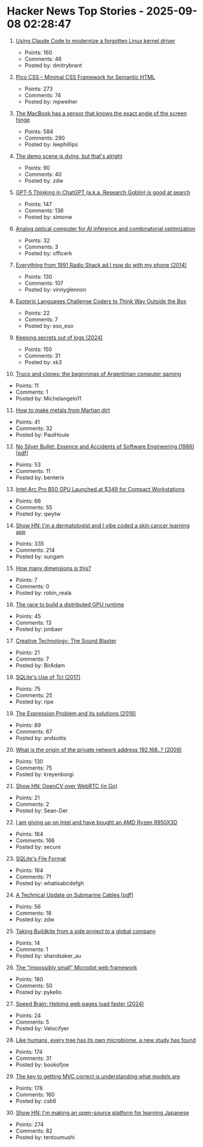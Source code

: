 # Hacker News Top Stories - 2025-09-08 02:28:47

1. [Using Claude Code to modernize a forgotten Linux kernel driver](https://dmitrybrant.com/2025/09/07/using-claude-code-to-modernize-a-25-year-old-kernel-driver)
   - Points: 160
   - Comments: 46
   - Posted by: dmitrybrant

2. [Pico CSS – Minimal CSS Framework for Semantic HTML](https://picocss.com)
   - Points: 273
   - Comments: 74
   - Posted by: mpweiher

3. [The MacBook has a sensor that knows the exact angle of the screen hinge](https://twitter.com/samhenrigold/status/1964428927159382261)
   - Points: 584
   - Comments: 290
   - Posted by: leephillips

4. [The demo scene is dying, but that's alright](https://www.datagubbe.se/sceneherit/)
   - Points: 90
   - Comments: 40
   - Posted by: zdw

5. [GPT-5 Thinking in ChatGPT (a.k.a. Research Goblin) is good at search](https://simonwillison.net/2025/Sep/6/research-goblin/)
   - Points: 147
   - Comments: 136
   - Posted by: simonw

6. [Analog optical computer for AI inference and combinatorial optimization](https://www.nature.com/articles/s41586-025-09430-z)
   - Points: 32
   - Comments: 3
   - Posted by: officerk

7. [Everything from 1991 Radio Shack ad I now do with my phone (2014)](https://www.trendingbuffalo.com/life/uncle-steves-buffalo/everything-from-1991-radio-shack-ad-now/)
   - Points: 130
   - Comments: 107
   - Posted by: vinnyglennon

8. [Esoteric Languages Challenge Coders to Think Way Outside the Box](https://spectrum.ieee.org/esoteric-programming-languages-daniel-temkin)
   - Points: 22
   - Comments: 7
   - Posted by: eso_eso

9. [Keeping secrets out of logs (2024)](https://allan.reyes.sh/posts/keeping-secrets-out-of-logs/)
   - Points: 150
   - Comments: 31
   - Posted by: xk3

10. [Truco and clones: the beginnings of Argentinian computer gaming](https://zeitgame.net/archives/18373)
   - Points: 11
   - Comments: 1
   - Posted by: Michelangelo11

11. [How to make metals from Martian dirt](https://www.csiro.au/en/news/All/Articles/2025/August/Metals-out-of-martian-dirt)
   - Points: 41
   - Comments: 32
   - Posted by: PaulHoule

12. [No Silver Bullet: Essence and Accidents of Software Engineering (1986) [pdf]](https://www.cs.unc.edu/techreports/86-020.pdf)
   - Points: 53
   - Comments: 11
   - Posted by: benterix

13. [Intel Arc Pro B50 GPU Launched at $349 for Compact Workstations](https://www.guru3d.com/story/intel-arc-pro-b50-gpu-launched-at-for-compact-workstations/)
   - Points: 66
   - Comments: 55
   - Posted by: qwytw

14. [Show HN: I'm a dermatologist and I vibe coded a skin cancer learning app](https://molecheck.info/)
   - Points: 335
   - Comments: 214
   - Posted by: sungam

15. [How many dimensions is this?](https://lcamtuf.substack.com/p/how-many-dimensions-is-this)
   - Points: 7
   - Comments: 0
   - Posted by: robin_reala

16. [The race to build a distributed GPU runtime](https://voltrondata.com/blog/the-race-to-build-a-distributed-gpu-runtime)
   - Points: 45
   - Comments: 13
   - Posted by: jonbaer

17. [Creative Technology: The Sound Blaster](https://www.abortretry.fail/p/the-story-of-creative-technology)
   - Points: 21
   - Comments: 7
   - Posted by: BirAdam

18. [SQLite's Use of Tcl (2017)](https://www.tcl-lang.org/community/tcl2017/assets/talk93/Paper.html)
   - Points: 75
   - Comments: 25
   - Posted by: ripe

19. [The Expression Problem and its solutions (2016)](https://eli.thegreenplace.net/2016/the-expression-problem-and-its-solutions/)
   - Points: 89
   - Comments: 67
   - Posted by: andsoitis

20. [What is the origin of the private network address 192.168.*.*? (2009)](https://lists.ding.net/othersite/isoc-internet-history/2009/oct/msg00000.html)
   - Points: 130
   - Comments: 75
   - Posted by: kreyenborgi

21. [Show HN: OpenCV over WebRTC (in Go)](https://github.com/pion/example-webrtc-applications/blob/master/gocv-to-webrtc/README.md)
   - Points: 21
   - Comments: 2
   - Posted by: Sean-Der

22. [I am giving up on Intel and have bought an AMD Ryzen 9950X3D](https://michael.stapelberg.ch/posts/2025-09-07-bye-intel-hi-amd-9950x3d/)
   - Points: 164
   - Comments: 166
   - Posted by: secure

23. [SQLite's File Format](https://www.sqlite.org/fileformat.html)
   - Points: 164
   - Comments: 71
   - Posted by: whatisabcdefgh

24. [A Technical Update on Submarine Cables [pdf]](https://www.swinog.ch/wp-content/uploads/2025/06/Liam-Taylor-David-Lloyd-Exa-A-Technical-Update-on-Submarine-Cables.pdf)
   - Points: 56
   - Comments: 18
   - Posted by: zdw

25. [Taking Buildkite from a side project to a global company](https://www.valleyofdoubt.com/p/taking-buildkite-from-a-side-project)
   - Points: 14
   - Comments: 1
   - Posted by: shandsaker_au

26. [The “impossibly small” Microdot web framework](https://lwn.net/Articles/1034121/)
   - Points: 180
   - Comments: 50
   - Posted by: pykello

27. [Speed Brain: Helping web pages load faster (2024)](https://blog.cloudflare.com/introducing-speed-brain/)
   - Points: 24
   - Comments: 5
   - Posted by: Velocifyer

28. [Like humans, every tree has its own microbiome, a new study has found](https://www.nytimes.com/2025/08/27/science/biology-trees-microbiomes.html)
   - Points: 174
   - Comments: 31
   - Posted by: bookofjoe

29. [The key to getting MVC correct is understanding what models are](https://stlab.cc/tips/about-mvc.html)
   - Points: 178
   - Comments: 160
   - Posted by: csb6

30. [Show HN: I'm making an open-source platform for learning Japanese](https://kanadojo.com)
   - Points: 274
   - Comments: 82
   - Posted by: tentoumushi

